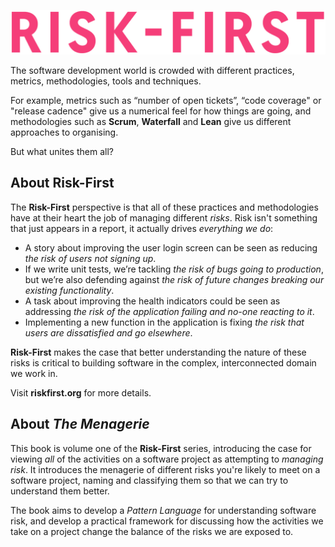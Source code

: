 ![Welcome to Risk First](images/risk_first_pink.png)

The software development world is crowded with different practices, metrics, methodologies, tools and techniques.  

For example, metrics such as “number of open tickets”, “code coverage" or "release cadence" give us a numerical feel for how things are going, and methodologies such as **Scrum**, **Waterfall** and **Lean** give us different approaches to organising.

But what unites them all?

## About Risk-First

The **Risk-First** perspective is that all of these practices and methodologies have at their heart the job of managing different _risks_.   Risk isn't something that just appears in a report, it actually drives _everything we do_:

- A story about improving the user login screen can be seen as reducing _the risk of users not signing up_.
- If we write unit tests, we’re tackling _the risk of bugs going to production_, but we’re also defending against _the risk of future changes breaking our existing functionality_.
- A task about improving the health indicators could be seen as addressing _the risk of the application failing and no-one reacting to it_.
- Implementing a new function in the application is fixing _the risk that users are dissatisfied and go elsewhere_.

**Risk-First** makes the case that better understanding the nature of these risks is critical to building software in the complex, interconnected domain we work in.  

Visit **riskfirst.org** for more details.

## About _The Menagerie_

This book is volume one of the **Risk-First** series, introducing the  case for viewing _all_ of the activities on a software project as attempting to _managing risk_.  It introduces the menagerie of different risks you're likely to meet on a software project, naming and classifying them so that we can try to understand them better.

The book aims to develop a _Pattern Language_ for understanding software risk, and develop a practical framework for discussing how the activities we take on a project change the balance of the risks we are exposed to.


 
